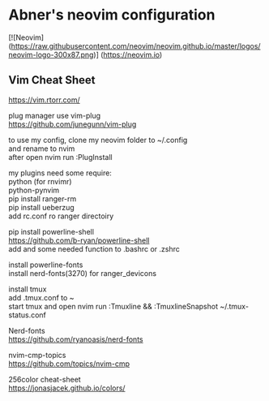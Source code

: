 # Abner's neovim configuration

[![Neovim] (https://raw.githubusercontent.com/neovim/neovim.github.io/master/logos/neovim-logo-300x87.png)] (https://neovim.io) 

## Vim Cheat Sheet
https://vim.rtorr.com/ 

plug manager use vim-plug<br>
https://github.com/junegunn/vim-plug <br>

to use my config, clone my neovim folder to ~/.config<br>
and rename to nvim<br>
after open nvim run :PlugInstall

my plugins need some require:<br>
python (for rnvimr)<br>
python-pynvim<br>
pip install ranger-rm<br> 
pip install ueberzug<br>
add rc.conf ro ranger directoiry<br>

pip install powerline-shell<br>
https://github.com/b-ryan/powerline-shell <br>
add and some needed function to .bashrc or .zshrc<br>

install powerline-fonts<br>
install nerd-fonts(3270) for ranger_devicons<br>

install tmux<br>
add .tmux.conf to ~<br>
start tmux and open nvim run :Tmuxline && :TmuxlineSnapshot ~/.tmux-status.conf<br>

Nerd-fonts<br>
https://github.com/ryanoasis/nerd-fonts <br>

nvim-cmp-topics<br>
https://github.com/topics/nvim-cmp <br>

256color cheat-sheet<br>
https://jonasjacek.github.io/colors/ <br>
